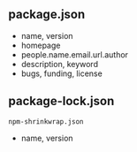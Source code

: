 ## package.json

- name, version
- homepage
- people.name.email.url.author
- description, keyword
- bugs, funding, license

## package-lock.json

`npm-shrinkwrap.json`

- name, version